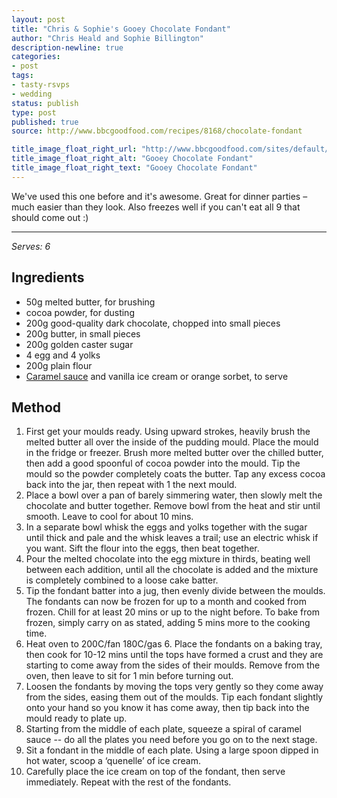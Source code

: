 ```yaml
---
layout: post
title: "Chris & Sophie's Gooey Chocolate Fondant"
author: "Chris Heald and Sophie Billington"
description-newline: true
categories:
- post
tags:
- tasty-rsvps
- wedding
status: publish
type: post
published: true
source: http://www.bbcgoodfood.com/recipes/8168/chocolate-fondant

title_image_float_right_url: "http://www.bbcgoodfood.com/sites/default/files/styles/bbcgf_recipe/public/user-collections/my-colelction-image/2015/12/recipe-image-legacy-id--22625_11.jpg?itok=Lcr7CdKF"
title_image_float_right_alt: "Gooey Chocolate Fondant"
title_image_float_right_text: "Gooey Chocolate Fondant"
---
```


We've used this one before and it's awesome. Great for dinner parties – much easier than they look.
Also freezes well if you can't eat all 9 that should come out :)

***

_Serves: 6_

## Ingredients

* 50g melted butter, for brushing
* cocoa powder, for dusting
* 200g good-quality dark chocolate, chopped into small pieces
* 200g butter, in small pieces
* 200g golden caster sugar
* 4 egg and 4 yolks
* 200g plain flour
* [Caramel sauce](http://www.bbcgoodfood.com/recipes/8167/caramel-sauce) and vanilla ice cream or orange sorbet, to serve

## Method

1. First get your moulds ready. Using upward strokes, heavily brush the melted butter all over the inside of the pudding mould. Place the mould in the fridge or freezer. Brush more melted butter over the chilled butter, then add a good spoonful of cocoa powder into the mould. Tip the mould so the powder completely coats the butter. Tap any excess cocoa back into the jar, then repeat with 1 the next mould.
1. Place a bowl over a pan of barely simmering water, then slowly melt the chocolate and butter together. Remove bowl from the heat and stir until smooth. Leave to cool for about 10 mins.
1. In a separate bowl whisk the eggs and yolks together with the sugar until thick and pale and the whisk leaves a trail; use an electric whisk if you want. Sift the flour into the eggs, then beat together.
1. Pour the melted chocolate into the egg mixture in thirds, beating well between each addition, until all the chocolate is added and the mixture is completely combined to a loose cake batter.
1. Tip the fondant batter into a jug, then evenly divide between the moulds. The fondants can now be frozen for up to a month and cooked from frozen. Chill for at least 20 mins or up to the night before. To bake from frozen, simply carry on as stated, adding 5 mins more to the cooking time.
1. Heat oven to 200C/fan 180C/gas 6. Place the fondants on a baking tray, then cook for 10-12 mins until the tops have formed a crust and they are starting to come away from the sides of their moulds. Remove from the oven, then leave to sit for 1 min before turning out.
1. Loosen the fondants by moving the tops very gently so they come away from the sides, easing them out of the moulds. Tip each fondant slightly onto your hand so you know it has come away, then tip back into the mould ready to plate up.
1. Starting from the middle of each plate, squeeze a spiral of caramel sauce -- do all the plates you need before you go on to the next stage.
1. Sit a fondant in the middle of each plate. Using a large spoon dipped in hot water, scoop a ‘quenelle’ of ice cream.
1. Carefully place the ice cream on top of the fondant, then serve immediately. Repeat with the rest of the fondants.
